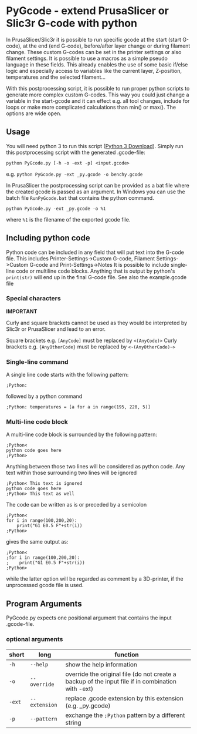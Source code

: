 
# PyGcode - extend PrusaSlicer or Slic3r G-code with python

In PrusaSlicer/Slic3r it is possible to run specific gcode at the start (start G-code), at the end (end G-code), before/after layer change or during filament change. These custom G-codes can be set in the printer settings or also filament settings. It is possible to use a macros as a simple pseudo language in these fields. This already enables the use of some basic if/else logic and especially access to variables like the current layer, Z-position, temperatures and the selected filament...

With this postprocessing script, it is possible to run proper python scripts to generate more complex custom G-codes. This way you could just change a variable in the start-gcode and it can effect e.g. all tool changes, include for loops or make more complicated calculations than min() or max(). The options are wide open.

## Usage

You will need python 3 to run this script ([Python 3 Download](https://www.python.org/downloads/)). Simply run this postprocessing script with the generated .gcode-file:

`python PyGcode.py [-h -o -ext -p] <input.gcode>`

e.g.
`python PyGcode.py -ext _py.gcode -o benchy.gcode`

In PrusaSlicer the postprocessing script can be provided as a bat file where the created gcode is passed as an argument. In Windows you can use the batch file `RunPyGcode.bat` that contains the python command.

`python PyGcode.py -ext _py.gcode -o %1`

where `%1` is the filename of the exported gcode file.

## Including python code

Python code can be included in any field that will put text into the G-code file. This includes Printer-Settings->Custom G-code, Filament Settings->Custom G-code and Print-Settings->Notes
It is possible to include single-line code or multiline code blocks. Anything that is output by python's `print(str)` will end up in the final G-code file. See also the example.gcode file

### Special characters 

**IMPORTANT**

Curly and square brackets cannot be used as they would be interpreted by Slic3r or PrusaSlicer and lead to an error.

Square brackets e.g. ```[AnyCode]``` must be replaced by ```<(AnyCode)>```
Curly brackets e.g. ```{AnyOtherCode}``` must be replaced by ```<~(AnyOtherCode)~>```

### Single-line command

A single line code starts with the following pattern:

    ;Python:

followed by a python command

	;Python: temperatures = [a for a in range(195, 220, 5)]

### Multi-line code block

A multi-line code block is surrounded by the following pattern:

	;Python<
	python code goes here
	;Python>

Anything between those two lines will be considered as python code. Any text within those surrounding two lines will be ignored

	;Python< This text is ignored
	python code goes here
	;Python> This text as well

The code can be written as is or preceded by a semicolon
	
	;Python<
	for i in range(100,200,20):
	    print("G1 E0.5 F"+str(i))
	;Python>

gives the same output as:

    ;Python<
    ;for i in range(100,200,20):
    ;    print("G1 E0.5 F"+str(i))
    ;Python>
while the latter option will be regarded as comment by a 3D-printer, if the unprocessed gcode file is used.

## Program Arguments

PyGcode.py expects one positional argument that contains the input .gcode-file.

### optional arguments
| short | long | function |
|--|--|--|
| `-h` | `--help` | show the help information |
| `-o` | `--override` | override the original file (do not create a backup of the input file if in combination with -ext) |
| `-ext` | `--extension` | replace .gcode extension by this extension (e.g. _py.gcode) |
| `-p` | `--pattern` | exchange the `;Python` pattern by a different string |
